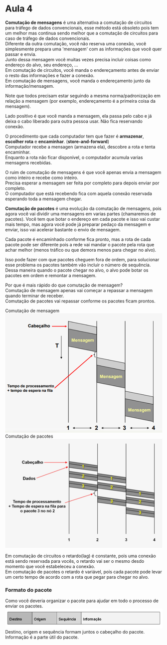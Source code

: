 # Aula 4

**Comutação de mensagens** é uma alternativa a comutação de circuitos para tráfego de dados convencionais, esse método está obsoleto pois tem um melhor mas continua sendo melhor que a comutação de circuitos para caso de tráfego de dados convencionais.  
Diferente da outra comutação, você não reserva uma conexão, você simplesmente prepara uma 'mensagem' com as informações que você quer passar e envia.  
Junto dessa mensagem você muitas vezes precisa incluir coisas como endereço do alvo, seu endereço, ...  
Em comutação de circuitos, você manda o endereçamento antes de enviar o resto das informações e fazer a conexão.  
Em comutação de mensagens, você manda o endereçamento junto da informação/mensagem.  

Note que todos precisam estar seguindo a mesma norma/padronização em relação a  mensagem (por exemplo, endereçamento é a primeira coisa da mensagem).  

Lado positivo é que você manda a mensagem, ela passa pelo cabo e já deixa o cabo liberado para outra pessoa usar. Não fica reservando conexão.  

O procedimento que cada computador tem que fazer é **armazenar**, **escolher rota** e **encaminhar**. (**store-and-forward**)  
Computador recebe a mensagen (armazena ela), descobre a rota e tenta encaminhar.  
Enquanto a rota não ficar disponível, o computador acumula varias mensagens recebidas.  

O ruim de comutação de mensagens é que você apenas envia a mensagem como inteiro e recebe como inteiro.  
Precisa esperar a mensagem ser feita por completo para depois enviar por completo.  
O computador que está recebendo fica com aquela conexão reservada esperando toda a mensagem chegar.  

**Comutação de pacotes** é uma evolução da comutação de mensagens, pois agora você vai dividir uma mensagens em varias partes (chamaremos de pacotes). Você tem que botar o endereço em cada pacote e isso vai custar mais tempo, mas agora você pode já preparar pedaço da mensagem e enviar, isso vai acelerar bastante o envio de mensagem.  

Cada pacote é encaminhado conforme fica pronto, mas a rota de cada pacote pode ser diferente pois a rede vai mandar o pacote pela rota que achar melhor (menos tráfico ou que demora menos para chegar no alvo).  

Isso pode fazer com que pacotes cheguem fora de ordem, para solucionar esse problema os pacotes também vão incluir o número de sequência. Dessa maneira quando o pacote chegar no alvo, o alvo pode botar os pacotes em ordem e remontar a mensagem.  

Por que é mais rápido do que comutação de mensagem?  
Comutação de mensagem apenas vai começar a repassar a mensagem quando terminar de receber.  
Comutação de pacotes vai repassar conforme os pacotes ficam prontos.  

Comutação de mensagem  
![Comutação de mensagem](1.PNG)  
Comutação de pacotes  
![Comutação de pacotes](2.PNG)  

Em comutação de circuitos o retardo(lag) é constante, pois uma conexão está sendo reservada para vocês, o retardo vai ser o mesmo desdo momento que você estabeleceu a conexão.  
Em comutação de pacotes o retardo é variável, pois cada pacote pode levar um certo tempo de acordo com a rota que pegar para chegar no alvo.  

### Formato do pacote
Como você deveria organizar o pacote para ajudar em todo o processo de enviar os pacotes.  
![Pacote](3.PNG)  
Destino, origem e sequência formam juntos o cabeçalho do pacote.  
Informação é a parte útil do pacote.  
